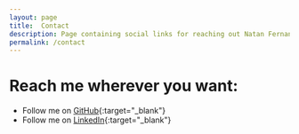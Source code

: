 ```yaml
---
layout: page
title:  Contact
description: Page containing social links for reaching out Natan Fernandes
permalink: /contact
---
```


# Reach me wherever you want:

- Follow me on [GitHub](https://github.com/natanFernandesDev/){:target="_blank"}
- Follow me on [LinkedIn](linkedin.com/in/natan-fernandes-209586185/){:target="_blank"}